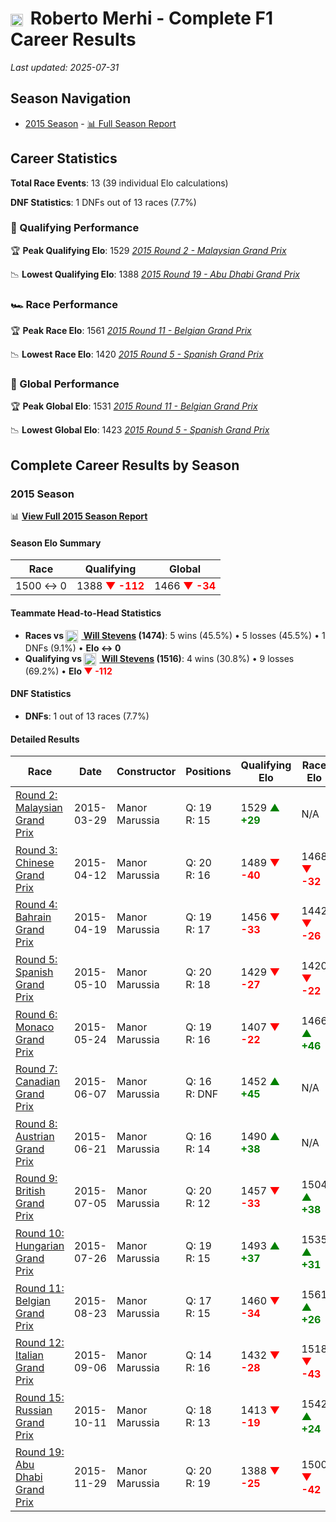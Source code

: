 # <img src="https://upload.wikimedia.org/wikipedia/commons/9/9a/Flag_of_Spain.svg" alt="Spain" width="20" height="auto" style="vertical-align: middle; margin-right: 5px;" onerror="this.outerHTML='🇪🇸'; this.style.marginRight='5px';"/> Roberto Merhi - Complete F1 Career Results

*Last updated: 2025-07-31*

## Season Navigation

- [2015 Season](#2015-season) - [📊 Full Season Report](../seasons/2015-season-report)

## Career Statistics

**Total Race Events**: 13 (39 individual Elo calculations)

**DNF Statistics**: 1 DNFs out of 13 races (7.7%)

### 🏁 Qualifying Performance

🏆 **Peak Qualifying Elo**: 1529
   *[2015 Round 2 - Malaysian Grand Prix](../seasons/2015-season-report#round-2-malaysian-grand-prix)*

📉 **Lowest Qualifying Elo**: 1388
   *[2015 Round 19 - Abu Dhabi Grand Prix](../seasons/2015-season-report#round-19-abu-dhabi-grand-prix)*

### 🏎️ Race Performance

🏆 **Peak Race Elo**: 1561
   *[2015 Round 11 - Belgian Grand Prix](../seasons/2015-season-report#round-11-belgian-grand-prix)*

📉 **Lowest Race Elo**: 1420
   *[2015 Round 5 - Spanish Grand Prix](../seasons/2015-season-report#round-5-spanish-grand-prix)*

### 🌟 Global Performance

🏆 **Peak Global Elo**: 1531
   *[2015 Round 11 - Belgian Grand Prix](../seasons/2015-season-report#round-11-belgian-grand-prix)*

📉 **Lowest Global Elo**: 1423
   *[2015 Round 5 - Spanish Grand Prix](../seasons/2015-season-report#round-5-spanish-grand-prix)*


## Complete Career Results by Season

### 2015 Season

📊 **[View Full 2015 Season Report](../seasons/2015-season-report)**

#### Season Elo Summary

| Race | Qualifying | Global |
|------|------------|--------|
| 1500 ↔ 0 | 1388 **<span style="color: red;">▼ -112</span>** | 1466 **<span style="color: red;">▼ -34</span>** |

#### Teammate Head-to-Head Statistics

- **Races vs [<img src="https://upload.wikimedia.org/wikipedia/commons/thumb/8/83/Flag_of_the_United_Kingdom_%283-5%29.svg/512px-Flag_of_the_United_Kingdom_%283-5%29.svg.png?20250726143817" alt="United Kingdom" width="20" height="auto" style="vertical-align: middle; margin-right: 5px;" onerror="this.outerHTML='🇬🇧'; this.style.marginRight='5px';"/> Will Stevens](will-stevens) (1474)**: 5 wins (45.5%) • 5 losses (45.5%) • 1 DNFs (9.1%) • **Elo ↔ 0**
- **Qualifying vs [<img src="https://upload.wikimedia.org/wikipedia/commons/thumb/8/83/Flag_of_the_United_Kingdom_%283-5%29.svg/512px-Flag_of_the_United_Kingdom_%283-5%29.svg.png?20250726143817" alt="United Kingdom" width="20" height="auto" style="vertical-align: middle; margin-right: 5px;" onerror="this.outerHTML='🇬🇧'; this.style.marginRight='5px';"/> Will Stevens](will-stevens) (1516)**: 4 wins (30.8%) • 9 losses (69.2%) • **Elo **<span style="color: red;">▼ -112</span>****


#### DNF Statistics

- **DNFs**: 1 out of 13 races (7.7%)

#### Detailed Results

| Race | Date | Constructor | Positions | Qualifying Elo | Race Elo | Global Elo | Teammate |
|------|------|-------------|-----------|----------------|----------|------------|----------|
| [Round 2: Malaysian Grand Prix](../seasons/2015-season-report#round-2-malaysian-grand-prix) | 2015-03-29 | Manor Marussia | Q: 19<br/>R: 15 | 1529 **<span style="color: green;">▲ +29</span>** | N/A | 1509 **<span style="color: green;">▲ +9</span>** | [<img src="https://upload.wikimedia.org/wikipedia/commons/thumb/8/83/Flag_of_the_United_Kingdom_%283-5%29.svg/512px-Flag_of_the_United_Kingdom_%283-5%29.svg.png?20250726143817" alt="United Kingdom" width="20" height="auto" style="vertical-align: middle; margin-right: 5px;" onerror="this.outerHTML='🇬🇧'; this.style.marginRight='5px';"/> Will Stevens](will-stevens)<br/>Q: 999<br/>R: DNF |
| [Round 3: Chinese Grand Prix](../seasons/2015-season-report#round-3-chinese-grand-prix) | 2015-04-12 | Manor Marussia | Q: 20<br/>R: 16 | 1489 **<span style="color: red;">▼ -40</span>** | 1468 **<span style="color: red;">▼ -32</span>** | 1474 **<span style="color: red;">▼ -34</span>** | [<img src="https://upload.wikimedia.org/wikipedia/commons/thumb/8/83/Flag_of_the_United_Kingdom_%283-5%29.svg/512px-Flag_of_the_United_Kingdom_%283-5%29.svg.png?20250726143817" alt="United Kingdom" width="20" height="auto" style="vertical-align: middle; margin-right: 5px;" onerror="this.outerHTML='🇬🇧'; this.style.marginRight='5px';"/> Will Stevens](will-stevens)<br/>Q: 19<br/>R: 15 |
| [Round 4: Bahrain Grand Prix](../seasons/2015-season-report#round-4-bahrain-grand-prix) | 2015-04-19 | Manor Marussia | Q: 19<br/>R: 17 | 1456 **<span style="color: red;">▼ -33</span>** | 1442 **<span style="color: red;">▼ -26</span>** | 1446 **<span style="color: red;">▼ -28</span>** | [<img src="https://upload.wikimedia.org/wikipedia/commons/thumb/8/83/Flag_of_the_United_Kingdom_%283-5%29.svg/512px-Flag_of_the_United_Kingdom_%283-5%29.svg.png?20250726143817" alt="United Kingdom" width="20" height="auto" style="vertical-align: middle; margin-right: 5px;" onerror="this.outerHTML='🇬🇧'; this.style.marginRight='5px';"/> Will Stevens](will-stevens)<br/>Q: 18<br/>R: 16 |
| [Round 5: Spanish Grand Prix](../seasons/2015-season-report#round-5-spanish-grand-prix) | 2015-05-10 | Manor Marussia | Q: 20<br/>R: 18 | 1429 **<span style="color: red;">▼ -27</span>** | 1420 **<span style="color: red;">▼ -22</span>** | 1423 **<span style="color: red;">▼ -23</span>** | [<img src="https://upload.wikimedia.org/wikipedia/commons/thumb/8/83/Flag_of_the_United_Kingdom_%283-5%29.svg/512px-Flag_of_the_United_Kingdom_%283-5%29.svg.png?20250726143817" alt="United Kingdom" width="20" height="auto" style="vertical-align: middle; margin-right: 5px;" onerror="this.outerHTML='🇬🇧'; this.style.marginRight='5px';"/> Will Stevens](will-stevens)<br/>Q: 19<br/>R: 17 |
| [Round 6: Monaco Grand Prix](../seasons/2015-season-report#round-6-monaco-grand-prix) | 2015-05-24 | Manor Marussia | Q: 19<br/>R: 16 | 1407 **<span style="color: red;">▼ -22</span>** | 1466 **<span style="color: green;">▲ +46</span>** | 1448 **<span style="color: green;">▲ +26</span>** | [<img src="https://upload.wikimedia.org/wikipedia/commons/thumb/8/83/Flag_of_the_United_Kingdom_%283-5%29.svg/512px-Flag_of_the_United_Kingdom_%283-5%29.svg.png?20250726143817" alt="United Kingdom" width="20" height="auto" style="vertical-align: middle; margin-right: 5px;" onerror="this.outerHTML='🇬🇧'; this.style.marginRight='5px';"/> Will Stevens](will-stevens)<br/>Q: 18<br/>R: 17 |
| [Round 7: Canadian Grand Prix](../seasons/2015-season-report#round-7-canadian-grand-prix) | 2015-06-07 | Manor Marussia | Q: 16<br/>R: DNF | 1452 **<span style="color: green;">▲ +45</span>** | N/A | 1462 **<span style="color: green;">▲ +14</span>** | [<img src="https://upload.wikimedia.org/wikipedia/commons/thumb/8/83/Flag_of_the_United_Kingdom_%283-5%29.svg/512px-Flag_of_the_United_Kingdom_%283-5%29.svg.png?20250726143817" alt="United Kingdom" width="20" height="auto" style="vertical-align: middle; margin-right: 5px;" onerror="this.outerHTML='🇬🇧'; this.style.marginRight='5px';"/> Will Stevens](will-stevens)<br/>Q: 17<br/>R: 17 |
| [Round 8: Austrian Grand Prix](../seasons/2015-season-report#round-8-austrian-grand-prix) | 2015-06-21 | Manor Marussia | Q: 16<br/>R: 14 | 1490 **<span style="color: green;">▲ +38</span>** | N/A | 1473 **<span style="color: green;">▲ +11</span>** | [<img src="https://upload.wikimedia.org/wikipedia/commons/thumb/8/83/Flag_of_the_United_Kingdom_%283-5%29.svg/512px-Flag_of_the_United_Kingdom_%283-5%29.svg.png?20250726143817" alt="United Kingdom" width="20" height="auto" style="vertical-align: middle; margin-right: 5px;" onerror="this.outerHTML='🇬🇧'; this.style.marginRight='5px';"/> Will Stevens](will-stevens)<br/>Q: 17<br/>R: DNF |
| [Round 9: British Grand Prix](../seasons/2015-season-report#round-9-british-grand-prix) | 2015-07-05 | Manor Marussia | Q: 20<br/>R: 12 | 1457 **<span style="color: red;">▼ -33</span>** | 1504 **<span style="color: green;">▲ +38</span>** | 1490 **<span style="color: green;">▲ +17</span>** | [<img src="https://upload.wikimedia.org/wikipedia/commons/thumb/8/83/Flag_of_the_United_Kingdom_%283-5%29.svg/512px-Flag_of_the_United_Kingdom_%283-5%29.svg.png?20250726143817" alt="United Kingdom" width="20" height="auto" style="vertical-align: middle; margin-right: 5px;" onerror="this.outerHTML='🇬🇧'; this.style.marginRight='5px';"/> Will Stevens](will-stevens)<br/>Q: 19<br/>R: 13 |
| [Round 10: Hungarian Grand Prix](../seasons/2015-season-report#round-10-hungarian-grand-prix) | 2015-07-26 | Manor Marussia | Q: 19<br/>R: 15 | 1493 **<span style="color: green;">▲ +37</span>** | 1535 **<span style="color: green;">▲ +31</span>** | 1523 **<span style="color: green;">▲ +33</span>** | [<img src="https://upload.wikimedia.org/wikipedia/commons/thumb/8/83/Flag_of_the_United_Kingdom_%283-5%29.svg/512px-Flag_of_the_United_Kingdom_%283-5%29.svg.png?20250726143817" alt="United Kingdom" width="20" height="auto" style="vertical-align: middle; margin-right: 5px;" onerror="this.outerHTML='🇬🇧'; this.style.marginRight='5px';"/> Will Stevens](will-stevens)<br/>Q: 20<br/>R: 16 |
| [Round 11: Belgian Grand Prix](../seasons/2015-season-report#round-11-belgian-grand-prix) | 2015-08-23 | Manor Marussia | Q: 17<br/>R: 15 | 1460 **<span style="color: red;">▼ -34</span>** | 1561 **<span style="color: green;">▲ +26</span>** | 1531 **<span style="color: green;">▲ +8</span>** | [<img src="https://upload.wikimedia.org/wikipedia/commons/thumb/8/83/Flag_of_the_United_Kingdom_%283-5%29.svg/512px-Flag_of_the_United_Kingdom_%283-5%29.svg.png?20250726143817" alt="United Kingdom" width="20" height="auto" style="vertical-align: middle; margin-right: 5px;" onerror="this.outerHTML='🇬🇧'; this.style.marginRight='5px';"/> Will Stevens](will-stevens)<br/>Q: 15<br/>R: 16 |
| [Round 12: Italian Grand Prix](../seasons/2015-season-report#round-12-italian-grand-prix) | 2015-09-06 | Manor Marussia | Q: 14<br/>R: 16 | 1432 **<span style="color: red;">▼ -28</span>** | 1518 **<span style="color: red;">▼ -43</span>** | 1492 **<span style="color: red;">▼ -38</span>** | [<img src="https://upload.wikimedia.org/wikipedia/commons/thumb/8/83/Flag_of_the_United_Kingdom_%283-5%29.svg/512px-Flag_of_the_United_Kingdom_%283-5%29.svg.png?20250726143817" alt="United Kingdom" width="20" height="auto" style="vertical-align: middle; margin-right: 5px;" onerror="this.outerHTML='🇬🇧'; this.style.marginRight='5px';"/> Will Stevens](will-stevens)<br/>Q: 13<br/>R: 15 |
| [Round 15: Russian Grand Prix](../seasons/2015-season-report#round-15-russian-grand-prix) | 2015-10-11 | Manor Marussia | Q: 18<br/>R: 13 | 1413 **<span style="color: red;">▼ -19</span>** | 1542 **<span style="color: green;">▲ +24</span>** | 1503 **<span style="color: green;">▲ +11</span>** | [<img src="https://upload.wikimedia.org/wikipedia/commons/thumb/8/83/Flag_of_the_United_Kingdom_%283-5%29.svg/512px-Flag_of_the_United_Kingdom_%283-5%29.svg.png?20250726143817" alt="United Kingdom" width="20" height="auto" style="vertical-align: middle; margin-right: 5px;" onerror="this.outerHTML='🇬🇧'; this.style.marginRight='5px';"/> Will Stevens](will-stevens)<br/>Q: 17<br/>R: 14 |
| [Round 19: Abu Dhabi Grand Prix](../seasons/2015-season-report#round-19-abu-dhabi-grand-prix) | 2015-11-29 | Manor Marussia | Q: 20<br/>R: 19 | 1388 **<span style="color: red;">▼ -25</span>** | 1500 **<span style="color: red;">▼ -42</span>** | 1466 **<span style="color: red;">▼ -37</span>** | [<img src="https://upload.wikimedia.org/wikipedia/commons/thumb/8/83/Flag_of_the_United_Kingdom_%283-5%29.svg/512px-Flag_of_the_United_Kingdom_%283-5%29.svg.png?20250726143817" alt="United Kingdom" width="20" height="auto" style="vertical-align: middle; margin-right: 5px;" onerror="this.outerHTML='🇬🇧'; this.style.marginRight='5px';"/> Will Stevens](will-stevens)<br/>Q: 19<br/>R: 18 |

